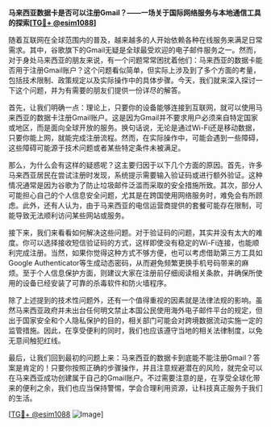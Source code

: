 **马来西亚数据卡是否可以注册Gmail？——一场关于国际网络服务与本地通信工具的探索[[TG💪+ @esim1088](https://t.me/s/esim1088)]**

随着互联网在全球范围内的普及，越来越多的人开始依赖各种在线服务来满足日常需求。其中，谷歌旗下的Gmail无疑是全球最受欢迎的电子邮件服务之一。然而，对于身处马来西亚的朋友来说，有一个问题常常困扰着他们：马来西亚的数据卡能否用于注册Gmail账户？这个问题看似简单，但实际上涉及到了多个方面的考量，包括技术限制、政策规定以及实际操作中的具体步骤。今天，我们就来深入探讨一下这个问题，并为有需要的朋友们提供一份详尽的解答。

首先，让我们明确一点：理论上，只要你的设备能够连接到互联网，就可以使用马来西亚的数据卡注册Gmail账户。这是因为Gmail并不要求用户必须来自特定国家或地区，而是面向全球开放的服务。换句话说，无论是通过Wi-Fi还是移动数据，只要你能上网，就能完成注册流程。然而，在实际操作中，可能会遇到一些障碍，这些障碍可能源于技术问题或者某些特定条件未被满足。

那么，为什么会有这样的疑惑呢？这主要归因于以下几个方面的原因。首先，许多马来西亚居民在尝试注册时发现，系统提示需要输入验证码或进行额外验证。这种情况通常是因为谷歌为了防止垃圾邮件泛滥而采取的安全措施所致。其次，部分人可能担心自己的个人信息安全问题，尤其是在跨国使用网络服务时，难免会有所顾虑。此外，还有人认为，由于马来西亚的电信运营商提供的套餐可能存在限制，可能导致无法顺利访问某些网站或服务。

接下来，我们来看看如何解决这些问题。对于验证码的问题，其实并没有太大的难度。你可以选择接收短信验证码的方式，这样即使没有稳定的Wi-Fi连接，也能顺利完成注册。当然，如果你觉得这种方式不够方便，也可以考虑借助第三方工具如Google Authenticator等生成动态密码，从而避免频繁更换手机号码带来的麻烦。至于个人信息保护方面，则建议大家在注册前仔细阅读相关条款，并确保所使用的设备已经安装了可靠的杀毒软件和防火墙程序。

除了上述提到的技术性问题外，还有一个值得重视的因素就是法律法规的影响。虽然马来西亚政府并未出台任何明文禁止本国公民使用海外电子邮件平台的规定，但出于国家安全和个人隐私保护的目的，相关部门可能会对跨境数据流动实施一定的监管措施。因此，在享受便利的同时，我们也应该遵守当地的相关法律制度，以免无意间触犯红线。

最后，让我们回到最初的问题上来：马来西亚的数据卡到底能不能注册Gmail？答案是肯定的！只要你按照正确的步骤操作，并且注意规避潜在的风险，就完全可以在马来西亚成功创建属于自己的Gmail账户。不过需要注意的是，在享受全球化带来的便利之余，我们也应当保持警惕，学会合理利用资源，让科技真正服务于我们的生活。

[[TG💪+ @esim1088](https://t.me/s/esim1088) ![Image](https://i.postimg.cc/4NQfJmqS/Snipaste-2025-05-13-00-14-12.png)]